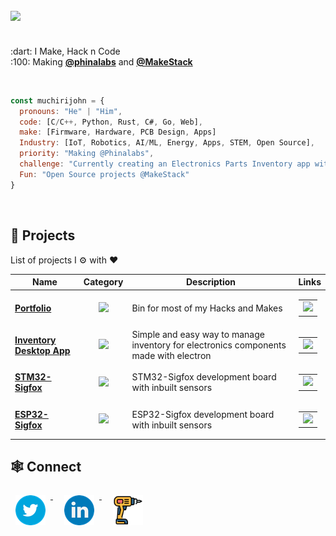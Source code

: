 <h2 align="left">
  <img src="https://readme-typing-svg.herokuapp.com/?lines=Hey+There!+👋;Here's+muchiri+john..;Nice+to+meet+you!&center=false&size=30">
</h2>
<p align="left">
  <br>:dart: I Make, Hack n Code
  <br>:100: Making <a href="https://github.com/phinalabs"><b>@phinalabs</b></a> and <a href="https://makestack.phinalabs.com"><b>@MakeStack</b></a>
</p>
<br>
<p>
  
  ```javascript
  const muchirijohn = {
    pronouns: "He" | "Him",
    code: [C/C++, Python, Rust, C#, Go, Web],
    make: [Firmware, Hardware, PCB Design, Apps]
    Industry: [IoT, Robotics, AI/ML, Energy, Apps, STEM, Open Source],
    priority: "Making @Phinalabs",
    challenge: "Currently creating an Electronics Parts Inventory app with NodeJs+Electron+Semantics UI+SQlite",
    Fun: "Open Source projects @MakeStack"
  }
  ```
  <br>
</p>
<!--
<h2>Stats</h2>
<br>
<p align="left">
    <img src="https://activity-graph.herokuapp.com/graph?username=muchirijohn&theme=dracula&bg_color=00000000&color=878787&line=4c8ed9&point=00000000&area=true&hide_border=true" />     <br><br>
  <img width="48%" src="https://github-readme-stats.vercel.app/api?username=muchirijohn&custom_title=In+Data+We+Trust&show_icons=true&hide_border=true&count_private=true&bg_color=00000000&title_color=58a6fe&text_color=878787&icon_color=58a6fe&cache_seconds=1800" />
<img width="48%" src="https://github-readme-streak-stats.herokuapp.com/?user=muchirijohn&background=00000000&hide_border=true&stroke=878787&ring=4c8ed9&fire=4c8ed9&currStreakNum=878787&sideNums=878787&currStreakLabel=878787&sideLabels=878787&dates=878787" /><br></br>
</p>
-->

## 🤖 **Projects**

List of projects I ⚙️ with ❤️

| Name | Category | Description | Links |
| --- | :---: | --- | --- |
| <a href="https://github.com/phinalabs"><b>Portfolio</b></a> | [![](https://img.shields.io/badge/💻-%20Portfolio-informational?style=flat&logoColor=white&color=3498db)](https://github.com/phinalabs) | Bin for most of my Hacks and Makes | <table><tr><td> [![](https://img.shields.io/badge/-🌎-informational?style=flat&logoColor=black&color=white)](https://github.com/phinalabs)  </td></tr></table> |
| <a href="https://github.com/muchirijohn/inventory"><b>Inventory Desktop App</b></a> | [![](https://img.shields.io/badge/📦-%20Tools-informational?style=flat&logoColor=white&color=9b59b6)]() |  Simple and easy way to manage inventory for electronics components made with electron| <table><tr><td> [![](https://img.shields.io/badge/--informational?style=flat&logo=github&logoColor=black&color=white)](https://github.com/muchirijohn/inventory) </td></tr></table> |
| <a href="https://github.com/warefab/Konnect-STM32-Sigfox"><b>STM32-Sigfox</b></a> | [![](https://img.shields.io/badge/🤖-%20IoT-informational?style=flat&logoColor=white&color=03a9fc)]() | STM32-Sigfox development board with inbuilt sensors| <table><tr><td> [![](https://img.shields.io/badge/--informational?style=flat&logo=github&logoColor=black&color=white)](https://github.com/warefab/Konnect-STM32-Sigfox) </td></tr></table> |
| <a href="https://github.com/warefab/Konnect-ESP32-Sigfox"><b>ESP32-Sigfox</b></a> | [![](https://img.shields.io/badge/🤖-%20IoT-informational?style=flat&logoColor=white&color=03a9fc)]() | ESP32-Sigfox development board with inbuilt sensors| <table><tr><td> [![](https://img.shields.io/badge/--informational?style=flat&logo=github&logoColor=black&color=white)](https://github.com/warefab/Konnect-ESP32-Sigfox) </td></tr></table> |

<!--
## 💻 Most used Languages 
 
[![Top Langs](https://github-readme-stats.vercel.app/api/top-langs/?username=muchirijohn&layout=compact&theme=tokyonight)](https://github.com/anuraghazra/github-readme-stats)
-->
## 🕸️ Connect
<p align="left">
  <a href="https://twitter.com/muchiri15john" style="margin-right: 10px">
  <img width="48px" src="https://github.com/muchirijohn/muchirijohn/blob/main/social/twitter.png" alt="Twitter" style="vertical-align:top; margin:8px" />
  </a>
  <a href="https://linkedin.com/in/muchirijohn" style="margin-right: 10px">
  <img width="48px" src="https://github.com/muchirijohn/muchirijohn/blob/main/social/linkedin.png" alt="Linkedin" style="vertical-align:top; margin:8px" />
  </a>
  <!--
  <a href="https://instagram.com/muchirijohn">
  <img src="https://raw.githubusercontent.com/klaasnicolaas/ColoredBadges/prod/svg/social/instagram.svg" alt="Instagram" style="vertical-align:top; margin:4px">
  </a>-->
  <a href="https://makestack.phinalabs.com" style="margin-right: 10px">
  <img width="48px" src="https://github.com/muchirijohn/muchirijohn/blob/main/social/drill.png" alt="GMail" style="vertical-align:top; margin:8px" />
  </a>
</p>

